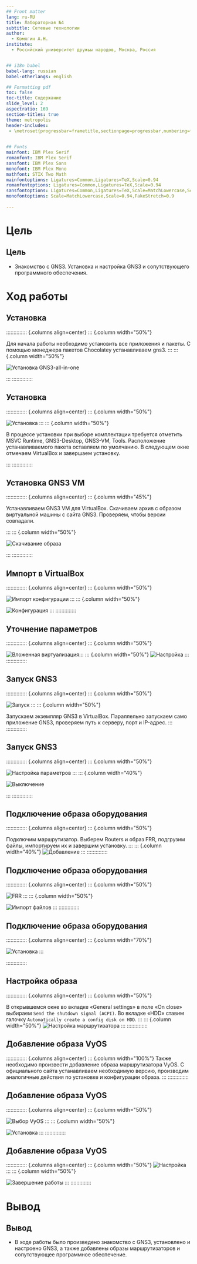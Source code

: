 ```yaml
---
## Front matter
lang: ru-RU
title: Лабораторная №4
subtitle: Сетевые технологии
author:
  - Комягин А.Н.
institute:
  - Российский университет дружьы народов, Москва, Россия


## i18n babel
babel-lang: russian
babel-otherlangs: english

## Formatting pdf
toc: false
toc-title: Содержание
slide_level: 2
aspectratio: 169
section-titles: true
theme: metropolis
header-includes:
 - \metroset{progressbar=frametitle,sectionpage=progressbar,numbering=fraction}
 

## Fonts
mainfont: IBM Plex Serif
romanfont: IBM Plex Serif
sansfont: IBM Plex Sans
monofont: IBM Plex Mono
mathfont: STIX Two Math
mainfontoptions: Ligatures=Common,Ligatures=TeX,Scale=0.94
romanfontoptions: Ligatures=Common,Ligatures=TeX,Scale=0.94
sansfontoptions: Ligatures=Common,Ligatures=TeX,Scale=MatchLowercase,Scale=0.94
monofontoptions: Scale=MatchLowercase,Scale=0.94,FakeStretch=0.9
 
---
```


# Цель

## Цель

- Знакомство с GNS3. Установка и настройка GNS3 и сопутствующего программного обеспечения.

# Ход работы

## Установка
:::::::::::::: {.columns align=center}
::: {.column width="50%"}

Для начала работы необходимо установить все приложения и пакеты. С помощью менеджера пакетов Chocolatey устанавливаем gns3.
:::
::: {.column width="50%"}

![Установка GNS3-all-in-one](image/1.png)

:::
::::::::::::::

## Установка
:::::::::::::: {.columns align=center}
::: {.column width="50%"}

![Установка](image/2.jpg)
:::
::: {.column width="50%"}

В процессе установки при выборе комплектации требуется отметить MSVC Runtime, GNS3-Desktop, GNS3-VM, Tools. Расположение устанавливаемого пакета оставляем по умолчанию. В следующем окне отмечаем VirtualBox и завершаем установку.

:::
::::::::::::::


## Установка GNS3 VM
:::::::::::::: {.columns align=center}
::: {.column width="45%"}

Устанавливаем GNS3 VM для VirtualBox. Скачиваем архив с образом виртуальной машины с сайта GNS3. Проверяем, чтобы версии совпадали.

:::
::: {.column width="50%"}

![Скачивание образа](image/3.jpg)

:::
::::::::::::::

## Импорт в VirtualBox
:::::::::::::: {.columns align=center}
::: {.column width="50%"}

![Импорт конфигурации](image/4.png)
:::
::: {.column width="50%"}

![Конфигурация](image/5.png)
:::
::::::::::::::

## Уточнение параметров
:::::::::::::: {.columns align=center}
::: {.column width="50%"}

![Вложенная виртуализация](image/7.png):::
::: {.column width="50%"}
![Настройка](image/6.jpg)
:::
::::::::::::::


## Запуск GNS3
:::::::::::::: {.columns align=center}
::: {.column width="50%"}

![Запуск](image/8.jpg)
:::
::: {.column width="50%"}

Запускаем экземпляр GNS3 в VirtualBox. Параллельно запускаем само приложение GNS3, проверяем путь к серверу, порт и IP-адрес.
:::
::::::::::::::

## Запуск GNS3
:::::::::::::: {.columns align=center}
::: {.column width="50%"}

![Настройка параметров](image/9.jpg)
:::
::: {.column width="40%"}

![Выключение](image/10.jpg)

:::
::::::::::::::


## Подключение образа оборудования
:::::::::::::: {.columns align=center}
::: {.column width="50%"}

Подключим маршрутизатор. Выберем Routers и образ FRR, подгрузим файлы, импортируем их и завершим установку.
:::
::: {.column width="40%"}
![Добавление](image/11.jpg)
:::
::::::::::::::

## Подключение образа оборудования
:::::::::::::: {.columns align=center}
::: {.column width="50%"}

![FRR](image/12.jpg)
:::
::: {.column width="50%"}

![Импорт файлов](image/13.jpg)
:::
::::::::::::::

## Подключение образа оборудования
:::::::::::::: {.columns align=center}
::: {.column width="70%"}

![Установка](image/14.jpg)
:::

::::::::::::::

## Настройка образа
:::::::::::::: {.columns align=center}
::: {.column width="50%"}

В открывшемся окне во вкладке «General settings» в поле «On close» выбираем `Send the shutdown signal (ACPI)`. Во вкладке «HDD» ставим галочку `Automatically create a config disk on HDD`.
:::
::: {.column width="50%"}
![Настройка маршрутизатора](image/15.jpg)
:::
::::::::::::::


## Добавление образа VyOS
:::::::::::::: {.columns align=center}
::: {.column width="100%"}
Также необходимо произвести добавление образа маршрутизатора VyOS. С официального сайта устанавливаем необходимую версию, производим аналогичные действия по установке и конфигурации образа.
:::
::::::::::::::

## Добавление образа VyOS
:::::::::::::: {.columns align=center}
::: {.column width="50%"}

![Выбор VyOS](image/16.jpg)
:::
::: {.column width="50%"}

![Установка](image/17.jpg)
:::
::::::::::::::

## Добавление образа VyOS
:::::::::::::: {.columns align=center}
::: {.column width="50%"}
![Настройка](image/18.jpg)
:::
::: {.column width="50%"}

![Завершение работы](image/19.jpg)
:::
::::::::::::::


# Вывод

## Вывод

- В ходе работы было произведено знакомство с GNS3, установлено и настроено GNS3, а также добавлены образы маршрутизаторов и сопутствующее программное обеспечение.

